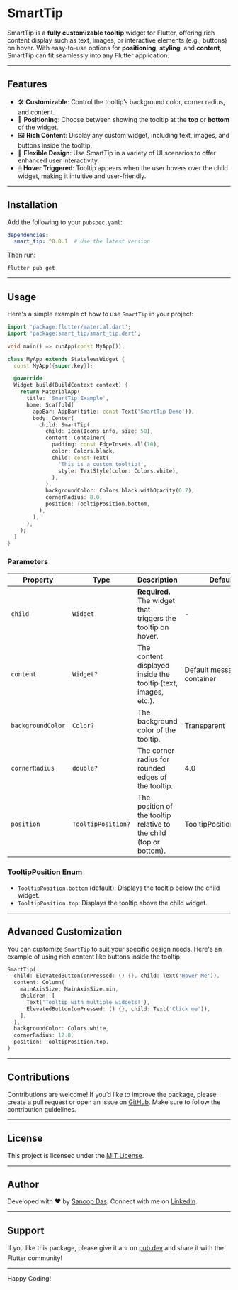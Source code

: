 
# SmartTip

SmartTip is a **fully customizable tooltip** widget for Flutter, offering rich content display such as text, images, or interactive elements (e.g., buttons) on hover. With easy-to-use options for **positioning**, **styling**, and **content**, SmartTip can fit seamlessly into any Flutter application.

---

## Features

- 🛠 **Customizable**: Control the tooltip’s background color, corner radius, and content.
- 📐 **Positioning**: Choose between showing the tooltip at the **top** or **bottom** of the widget.
- 🖼 **Rich Content**: Display any custom widget, including text, images, and buttons inside the tooltip.
- 🎨 **Flexible Design**: Use SmartTip in a variety of UI scenarios to offer enhanced user interactivity.
- 🖱 **Hover Triggered**: Tooltip appears when the user hovers over the child widget, making it intuitive and user-friendly.

---


## Installation

Add the following to your `pubspec.yaml`:

```yaml
dependencies:
  smart_tip: ^0.0.1  # Use the latest version
```

Then run:

```bash
flutter pub get
```

---

## Usage

Here's a simple example of how to use `SmartTip` in your project:

```dart
import 'package:flutter/material.dart';
import 'package:smart_tip/smart_tip.dart';

void main() => runApp(const MyApp());

class MyApp extends StatelessWidget {
  const MyApp({super.key});

  @override
  Widget build(BuildContext context) {
    return MaterialApp(
      title: 'SmartTip Example',
      home: Scaffold(
        appBar: AppBar(title: const Text('SmartTip Demo')),
        body: Center(
          child: SmartTip(
            child: Icon(Icons.info, size: 50),
            content: Container(
              padding: const EdgeInsets.all(10),
              color: Colors.black,
              child: const Text(
                'This is a custom tooltip!',
                style: TextStyle(color: Colors.white),
              ),
            ),
            backgroundColor: Colors.black.withOpacity(0.7),
            cornerRadius: 8.0,
            position: TooltipPosition.bottom,
          ),
        ),
      ),
    );
  }
}
```

### Parameters

| Property           | Type                | Description                                                                 | Default                    |
|--------------------|---------------------|-----------------------------------------------------------------------------|----------------------------|
| `child`            | `Widget`            | **Required.** The widget that triggers the tooltip on hover.                 | -                          |
| `content`          | `Widget?`           | The content displayed inside the tooltip (text, images, etc.).               | Default message container  |
| `backgroundColor`  | `Color?`            | The background color of the tooltip.                                         | Transparent                |
| `cornerRadius`     | `double?`           | The corner radius for rounded edges of the tooltip.                          | 4.0                        |
| `position`         | `TooltipPosition?`  | The position of the tooltip relative to the child (top or bottom).           | TooltipPosition.bottom     |

### TooltipPosition Enum

- `TooltipPosition.bottom` (default): Displays the tooltip below the child widget.
- `TooltipPosition.top`: Displays the tooltip above the child widget.

---

## Advanced Customization

You can customize `SmartTip` to suit your specific design needs. Here's an example of using rich content like buttons inside the tooltip:

```dart
SmartTip(
  child: ElevatedButton(onPressed: () {}, child: Text('Hover Me')),
  content: Column(
    mainAxisSize: MainAxisSize.min,
    children: [
      Text('Tooltip with multiple widgets!'),
      ElevatedButton(onPressed: () {}, child: Text('Click me')),
    ],
  ),
  backgroundColor: Colors.white,
  cornerRadius: 12.0,
  position: TooltipPosition.top,
)
```

---

## Contributions

Contributions are welcome! If you’d like to improve the package, please create a pull request or open an issue on [GitHub](https://github.com/your-repo-link). Make sure to follow the contribution guidelines.

---

## License

This project is licensed under the [MIT License](LICENSE).

---

## Author

Developed with ❤️ by [Sanoop Das](https://your-profile-url.com). Connect with me on [LinkedIn](https://linkedin.com/in/your-link).

---

## Support

If you like this package, please give it a ⭐ on [pub.dev](https://pub.dev/packages/smart_tip) and share it with the Flutter community!

---

Happy Coding!
